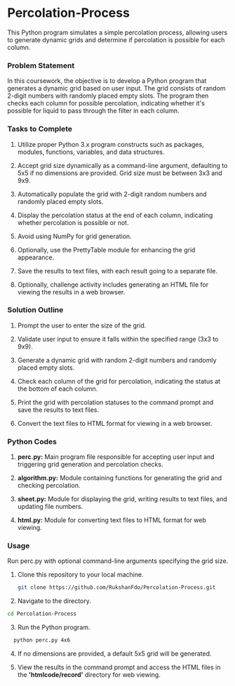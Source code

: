 # Percolation-Process
This Python program simulates a simple percolation process, allowing users to generate dynamic grids and determine if percolation is possible for each column.

<h3>Problem Statement</h3>
In this coursework, the objective is to develop a Python program that generates a dynamic grid based on user input. The grid consists of random 2-digit numbers with randomly placed empty slots. The program then checks each column for possible percolation, indicating whether it's possible for liquid to pass through the filter in each column.

<h3>Tasks to Complete</h3>

1. Utilize proper Python 3.x program constructs such as packages, modules, functions, variables, and data structures.

2. Accept grid size dynamically as a command-line argument, defaulting to 5x5 if no dimensions are provided. Grid size must be between 3x3 and 9x9.
   
3. Automatically populate the grid with 2-digit random numbers and randomly placed empty slots.
  
4. Display the percolation status at the end of each column, indicating whether percolation is possible or not.
   
5. Avoid using NumPy for grid generation.
   
6. Optionally, use the PrettyTable module for enhancing the grid appearance.
   
7. Save the results to text files, with each result going to a separate file.
   
8. Optionally, challenge activity includes generating an HTML file for viewing the results in a web browser.
   
<h3>Solution Outline</h3>

1. Prompt the user to enter the size of the grid.

2. Validate user input to ensure it falls within the specified range (3x3 to 9x9).
   
3. Generate a dynamic grid with random 2-digit numbers and randomly placed empty slots.
   
4. Check each column of the grid for percolation, indicating the status at the bottom of each column.
   
5. Print the grid with percolation statuses to the command prompt and save the results to text files.
   
6. Convert the text files to HTML format for viewing in a web browser.
<h3>Python Codes</h3>

1. <strong>perc.py:</strong> Main program file responsible for accepting user input and triggering grid generation and percolation checks.

2. <strong>algorithm.py:</strong> Module containing functions for generating the grid and checking percolation.
   
3. <strong>sheet.py:</strong> Module for displaying the grid, writing results to text files, and updating file numbers.
   
4. <strong>html.py:</strong> Module for converting text files to HTML format for web viewing.

<h3>Usage</h3>
Run perc.py with optional command-line arguments specifying the grid size. 

1. Clone this repository to your local machine.
   ```bash
   git clone https://github.com/RukshanFdo/Percolation-Process.git
   ```

2. Navigate to the directory.
 ```bash
 cd Percolation-Process
```

3. Run the Python program.
 ```bash
   python perc.py 4x6
```

4. If no dimensions are provided, a default 5x5 grid will be generated.

5. View the results in the command prompt and access the HTML files in the <b>'htmlcode/record'</b> directory for web viewing.
